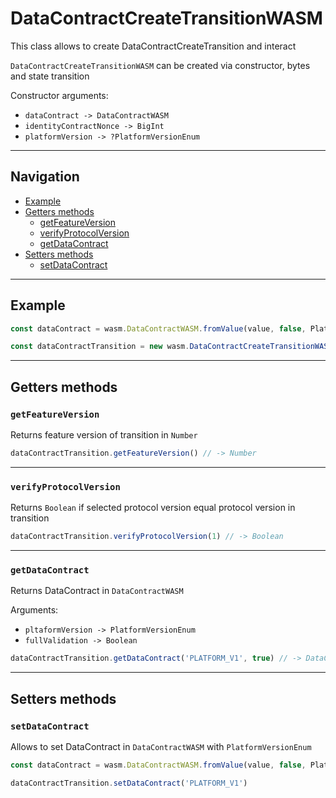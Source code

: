 # DataContractCreateTransitionWASM

This class allows to create DataContractCreateTransition and interact

`DataContractCreateTransitionWASM` can be created via constructor, bytes and state transition

Constructor arguments:

- `dataContract -> DataContractWASM`
- `identityContractNonce -> BigInt`
- `platformVersion -> ?PlatformVersionEnum`

___

## Navigation

- [Example](#example)
- [Getters methods](#getters-methods)
  - [getFeatureVersion](#getfeatureversion)
  - [verifyProtocolVersion](#verifyprotocolversion)
  - [getDataContract](#getdatacontract)
- [Setters methods](#setters-methods)
  - [setDataContract](#setdatacontract)

___

## Example

```js
const dataContract = wasm.DataContractWASM.fromValue(value, false, PlatformVersionWASM.PLATFORM_V1)

const dataContractTransition = new wasm.DataContractCreateTransitionWASM(dataContract, BigInt(1))
```

___

## Getters methods

### `getFeatureVersion`

Returns feature version of transition in `Number`

```js
dataContractTransition.getFeatureVersion() // -> Number
```

___

### `verifyProtocolVersion`

Returns `Boolean` if selected protocol version equal protocol version in transition

```js
dataContractTransition.verifyProtocolVersion(1) // -> Boolean
```

___

### `getDataContract`

Returns DataContract in `DataContractWASM`

Arguments:

- `pltaformVersion -> PlatformVersionEnum`
- `fullValidation -> Boolean`

```js
dataContractTransition.getDataContract('PLATFORM_V1', true) // -> DataContractWASM 
```

___

## Setters methods

### `setDataContract`

Allows to set DataContract in `DataContractWASM` with `PlatformVersionEnum`

```js
const dataContract = wasm.DataContractWASM.fromValue(value, false, PlatformVersionWASM.PLATFORM_V1)

dataContractTransition.setDataContract('PLATFORM_V1')
```
